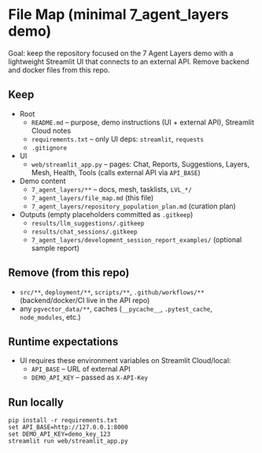 # File Map (minimal 7_agent_layers demo)

Goal: keep the repository focused on the 7 Agent Layers demo with a lightweight Streamlit UI that connects to an external API. Remove backend and docker files from this repo.

## Keep
- Root
  - `README.md` – purpose, demo instructions (UI + external API), Streamlit Cloud notes
  - `requirements.txt` – only UI deps: `streamlit`, `requests`
  - `.gitignore`
- UI
  - `web/streamlit_app.py` – pages: Chat, Reports, Suggestions, Layers, Mesh, Health, Tools (calls external API via `API_BASE`)
- Demo content
  - `7_agent_layers/**` – docs, mesh, tasklists, `LVL_*/`
  - `7_agent_layers/file_map.md` (this file)
  - `7_agent_layers/repository_population_plan.md` (curation plan)
- Outputs (empty placeholders committed as `.gitkeep`)
  - `results/llm_suggestions/.gitkeep`
  - `results/chat_sessions/.gitkeep`
  - `7_agent_layers/development_session_report_examples/` (optional sample report)

## Remove (from this repo)
- `src/**`, `deployment/**`, `scripts/**`, `.github/workflows/**` (backend/docker/CI live in the API repo)
- any `pgvector_data/**`, caches (`__pycache__`, `.pytest_cache`, `node_modules`, etc.)

## Runtime expectations
- UI requires these environment variables on Streamlit Cloud/local:
  - `API_BASE` – URL of external API
  - `DEMO_API_KEY` – passed as `X-API-Key`

## Run locally
```
pip install -r requirements.txt
set API_BASE=http://127.0.0.1:8000
set DEMO_API_KEY=demo_key_123
streamlit run web/streamlit_app.py
```


